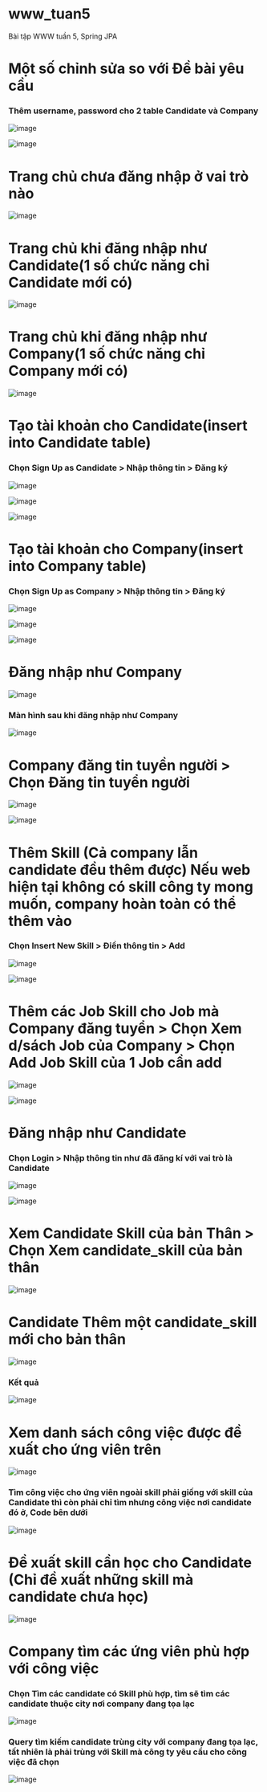 # www_tuan5
Bài tập WWW tuần 5, Spring JPA

<h1>Một số chỉnh sửa so với Đề bài yêu cầu</h1>

<h3>Thêm username, password cho 2 table Candidate và Company</h3>

![image](https://github.com/nguyenhieu1435/www_tuan5/assets/70377398/b600393f-1a26-46a9-a4da-1926a62b048a)

![image](https://github.com/nguyenhieu1435/www_tuan5/assets/70377398/1a2aeb88-fceb-4fcb-a0e4-0faa85079141)

<h1>Trang chủ chưa đăng nhập ở vai trò nào</h1>

![image](https://github.com/nguyenhieu1435/www_tuan5/assets/70377398/2718e722-4a6c-4df9-a7c3-133eed99b852)

<h1>Trang chủ khi đăng nhập như Candidate(1 số chức năng chỉ Candidate mới có)</h1>

![image](https://github.com/nguyenhieu1435/www_tuan5/assets/70377398/757d5743-f13c-47af-8cc8-e231aaedea92)

<h1>Trang chủ khi đăng nhập như Company(1 số chức năng chỉ Company mới có)</h1>

![image](https://github.com/nguyenhieu1435/www_tuan5/assets/70377398/c616e61d-044e-4705-b0e1-4de0578321c3)

<h1>Tạo tài khoản cho Candidate(insert into Candidate table)</h1>

<h3>Chọn Sign Up as Candidate > Nhập thông tin > Đăng ký</h3>

![image](https://github.com/nguyenhieu1435/www_tuan5/assets/70377398/2f7fc98f-78f3-41a3-8e6a-5be8b4451dd0)

![image](https://github.com/nguyenhieu1435/www_tuan5/assets/70377398/6bbb354c-2b17-413a-9e3c-bb178d91012e)

![image](https://github.com/nguyenhieu1435/www_tuan5/assets/70377398/e7af9e20-9a00-4bf8-a730-277c70004b18)

<h1>Tạo tài khoản cho Company(insert into Company table)</h1>

<h3>Chọn Sign Up as Company > Nhập thông tin > Đăng ký</h3>

![image](https://github.com/nguyenhieu1435/www_tuan5/assets/70377398/4427f849-6c32-4dc0-9dbb-5c8992c90a95)

![image](https://github.com/nguyenhieu1435/www_tuan5/assets/70377398/c5f535a4-f645-489a-97b3-0965977e124f)

![image](https://github.com/nguyenhieu1435/www_tuan5/assets/70377398/fc55867d-0bc1-4bc2-ad49-7505b5ad6c34)

<h1>Đăng nhập như Company</h1>

![image](https://github.com/nguyenhieu1435/www_tuan5/assets/70377398/6e52e343-03b3-4022-a51f-eb856d76a47f)

<h3>Màn hình sau khi đăng nhập như Company</h3>

![image](https://github.com/nguyenhieu1435/www_tuan5/assets/70377398/011f8d82-5c9f-487d-bb54-1c536f12a91c)

<h1>Company đăng tin tuyền người > Chọn Đăng tin tuyển người</h1>

![image](https://github.com/nguyenhieu1435/www_tuan5/assets/70377398/0d2de00d-4b85-408d-81c8-9e2cbb9d987f)

![image](https://github.com/nguyenhieu1435/www_tuan5/assets/70377398/307bd78b-fd84-4f73-87d1-0ef2a3cba403)

<h1>Thêm Skill (Cả company lẫn candidate đều thêm được) Nếu web hiện tại không có skill công ty mong muốn, company hoàn toàn có thể thêm vào</h1>

<h3>Chọn Insert New Skill > Điền thông tin > Add</h3>

![image](https://github.com/nguyenhieu1435/www_tuan5/assets/70377398/8f313deb-f27c-4aab-95eb-ea0c6aaaae75)

![image](https://github.com/nguyenhieu1435/www_tuan5/assets/70377398/bd4f01d9-7d31-4fd2-9af4-73b3e8f3403b)

<h1>Thêm các Job Skill cho Job mà Company đăng tuyển > Chọn Xem d/sách Job của Company > Chọn Add Job Skill của 1 Job cần add</h1>

![image](https://github.com/nguyenhieu1435/www_tuan5/assets/70377398/4d4ad2dd-cfb0-4218-9889-98d50e6f0aa5)

![image](https://github.com/nguyenhieu1435/www_tuan5/assets/70377398/6ec04389-868e-4b35-bad1-4b645059c298)

<h1>Đăng nhập như Candidate</h1>

<h3>Chọn Login > Nhập thông tin như đã đăng kí với vai trò là Candidate</h3>

![image](https://github.com/nguyenhieu1435/www_tuan5/assets/70377398/ac0f65af-51e9-4b02-8074-1b979f23f767)

![image](https://github.com/nguyenhieu1435/www_tuan5/assets/70377398/ccbe1604-0269-44ba-bbc2-6a99b556a7fd)

<h1>Xem Candidate Skill của bản Thân > Chọn Xem candidate_skill của bản thân</h1>

![image](https://github.com/nguyenhieu1435/www_tuan5/assets/70377398/239c5128-9d31-4739-9849-17f84847637a)

<h1>Candidate Thêm một candidate_skill mới cho bản thân</h1>

![image](https://github.com/nguyenhieu1435/www_tuan5/assets/70377398/f2317704-3c34-46c8-98ee-4b0010893f9d)

<h3>Kết quả</h3>

![image](https://github.com/nguyenhieu1435/www_tuan5/assets/70377398/c89a0087-491f-4702-b2fe-e1da89f4abc7)

<h1>Xem danh sách công việc được đề xuất cho ứng viên trên</h1>

![image](https://github.com/nguyenhieu1435/www_tuan5/assets/70377398/9273ad0d-62f0-4574-8b4d-b95e4cd74b11)

<h3>Tìm công việc cho ứng viên ngoài skill phải giống với skill của Candidate thì còn phải chỉ tìm nhưng công việc nơi candidate đó ở, Code bên dưới</h3>

![image](https://github.com/nguyenhieu1435/www_tuan5/assets/70377398/8f50e94e-2525-4ed9-b3cd-fa7f4ad97e75)

<h1>Đề xuất skill cần học cho Candidate (Chỉ đề xuất những skill mà candidate chưa học)</h1>

![image](https://github.com/nguyenhieu1435/www_tuan5/assets/70377398/c42bf001-70e1-4bd2-89e1-bcf2811b0f78)

<h1>Company tìm các ứng viên phù hợp với công việc</h1>

<h3>Chọn Tìm các candidate có Skill phù hợp, tìm sẽ tìm các candidate thuộc city nơi company đang tọa lạc</h3>

![image](https://github.com/nguyenhieu1435/www_tuan5/assets/70377398/9b2b871a-6c80-4c2b-9263-7afd2e57b6db)

<h3>Query tìm kiếm candidate trùng city với company đang tọa lạc, tất nhiên là phải trùng với Skill mà công ty yêu cầu cho công việc đã chọn</h3>

![image](https://github.com/nguyenhieu1435/www_tuan5/assets/70377398/315fde49-c4f9-4b9d-93ad-e1463a55812a)









































